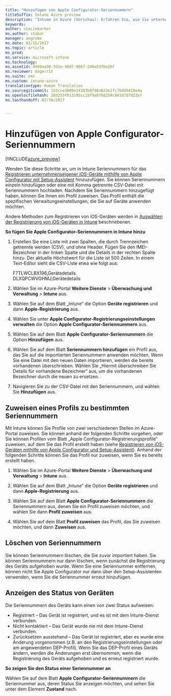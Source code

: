 ```yaml
---
title: "Hinzufügen von Apple Configurator-Seriennummern"
titleSuffix: Intune Azure preview
description: "Intune in Azure (Vorschau): Erfahren Sie, wie Sie unternehmenseigenen iOS-Geräten mit Apple Configurator Seriennummern hinzufügen."
keywords: 
author: staciebarker
ms.author: stabar
manager: angrobe
ms.date: 02/15/2017
ms.topic: article
ms.prod: 
ms.service: microsoft-intune
ms.technology: 
ms.assetid: d408aa38-7d1e-40df-9067-246e53f6e26f
ms.reviewer: dagerrit
ms.suite: ems
ms.custom: intune-azure
translationtype: Human Translation
ms.sourcegitcommit: 153cce3809e24303b8f88a833e2fc7bdd9428a4a
ms.openlocfilehash: 26d253f013195cc18f9a97b8259c603d707d22bf
ms.lasthandoff: 02/18/2017


---
```


# <a name="add-apple-configurator-serial-numbers"></a>Hinzufügen von Apple Configurator-Seriennummern

[!INCLUDE[azure_preview](../includes/azure_preview.md)]

Wenden Sie diese Schritte an, um in Intune Seriennummern für das [Registrieren unternehmenseigener iOS-Geräte mithilfe von Apple Configurator mit Setup-Assistent](enroll-ios-devices-with-apple-configurator-and-setup-assistant.md) hinzuzufügen. Sie können Seriennummern einzeln hinzufügen oder eine mit Komma getrennte CSV-Datei mit Seriennummern hochladen. Nachdem Sie Seriennummern hinzugefügt haben, können Sie ihnen ein Profil zuweisen. Das Profil enthält die spezifischen Verwaltungseinstellungen, die Sie auf Geräte anwenden möchten.

Andere Methoden zum Registrieren von iOS-Geräten werden in [Auswählen der Registrierung von iOS-Geräten in Intune](choose-ios-enrollment-method.md) beschriebenen.

**So fügen Sie Apple Configurator-Seriennummern in Intune hinzu**

1. Erstellen Sie eine Liste mit zwei Spalten, die durch Trennzeichen getrennte werden (CSV), und ohne Header. Fügen Sie den IMEI-Bezeichner in der linken Spalte und die Details in der rechten Spalte hinzu. Der aktuelle Höchstwert für die Liste ist 500 Zeilen. In einem Text-Editor sieht die CSV-Liste etwa wie folgt aus:

    F7TLWCLBX196,Gerätedetails</br>
    DLXQPCWVGHMJ,Gerätedetails

2. Wählen Sie im Azure-Portal **Weitere Dienste** > **Überwachung und Verwaltung** > **Intune** aus.

3.  Wählen Sie auf dem Blatt „Intune“ die Option **Geräte registrieren** und dann **Apple-Registrierung** aus.

4. Wählen Sie unter **Apple Configurator-Registrierungseinstellungen verwalten** die Option **Apple Configurator-Seriennummern** aus.

5. Wählen Sie auf dem Blatt **Apple Configurator-Seriennummern** die Option **Hinzufügen** aus.

6. Wählen Sie auf dem Blatt **Seriennummern hinzufügen** ein Profil aus, das Sie auf die importierten Seriennummern anwenden möchten. Wenn Sie eine Datei mit den neuen Daten importieren, werden die bereits vorhandenen überschrieben. Wählen Sie „Hiermit überschreiben Sie Details für vorhandene Bezeichner“ aus, um die vorhandenen Bezeichner durch die neuen zu ersetzen.

7. Navigieren Sie zu der CSV-Datei mit den Seriennummern, und wählen Sie **Hinzufügen** aus.

## <a name="assign-a-profile-to-specific-serial-numbers"></a>Zuweisen eines Profils zu bestimmten Seriennummern

Mit Intune können Sie Profile von zwei verschiedenen Stellen im Azure-Portal zuweisen. Sie können anhand der folgenden Schritte vorgehen, oder Sie können Profilen vom Blatt „Apple Configurator-Registrierungsprofile“ zuweisen, auf dem Sie das Profil erstellt haben (siehe [Registrieren von iOS-Geräten mithilfe von Apple Configurator und Setup-Assistent](enroll-ios-devices-with-apple-configurator-and-setup-assistant.md)). Anhand der folgenden Schritte können Sie das Profil nur zuweisen, wenn Sie es bereits erstellt haben.

1. Wählen Sie im Azure-Portal **Weitere Dienste** > **Überwachung und Verwaltung** > **Intune** aus.

2. Wählen Sie auf dem Blatt „Intune“ die Option **Geräte registrieren** und dann **Apple-Registrierung** aus.

3. Wählen Sie auf dem Blatt **Apple Configurator-Seriennummern** die Seriennummern aus, denen Sie ein Profil zuweisen möchten, und wählen Sie dann **Profil zuweisen** aus.

4. Wählen Sie auf dem Blatt **Profil zuweisen** das Profil, das Sie zuweisen möchten, und dann **Zuweisen** aus.

## <a name="delete-serial-numbers"></a>Löschen von Seriennummern
Sie können Seriennummern löschen, die Sie zuvor importiert haben. Sie können Seriennummern nur dann löschen, wenn zunächst die Registrierung des Geräts aufgehoben wurde. Wenn Sie eine Seriennummer entfernen, können nicht Sie Apple Configurator nur dann über den Setup-Assistenten verwenden, wenn Sie die Seriennummer erneut hinzufügen.

## <a name="view-the-state-of-a-device"></a>Anzeigen des Status von Geräten
Die Seriennummern des Geräts kann einen von zwei Status aufweisen:

- Registriert – Das Gerät ist registriert, und es ist mit dem Intune-Dienst verbunden.
- Nicht kontaktiert – Das Gerät wurde nie mit dem Intune-Dienst verbunden.
- Zurücksetzen ausstehend – Das Gerät ist registriert, aber es wurde eine Änderung vorgenommen (z.B. an den Registrierungseinstellungen oder am angewendeten DEP-Profil). Wenn Sie das DEP-Profil eines Geräts ändern, werden die Änderungen erst übernommen, wenn die Registrierung des Geräts aufgehoben und es erneut registriert wurde.

**So zeigen Sie den Status einer Seriennummer an**

Wählen Sie auf dem Blatt **Apple Configurator-Seriennummern** die Seriennummer aus, deren Status Sie anzeigen möchten, und sehen Sie unter dem Element **Zustand** nach.

